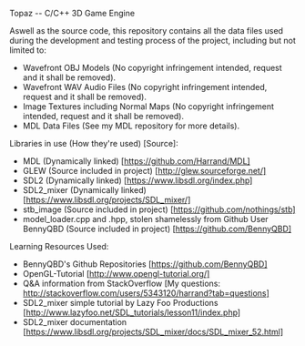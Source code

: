 Topaz -- C/C++ 3D Game Engine

Aswell as the source code, this repository contains all the data files used during the development and testing process of the project, including but not limited to:
- Wavefront OBJ Models (No copyright infringement intended, request and it shall be removed).
- Wavefront WAV Audio Files (No copyright infringement intended, request and it shall be removed).
- Image Textures including Normal Maps (No copyright infringement intended, request and it shall be removed).
- MDL Data Files (See my MDL repository for more details).

Libraries in use (How they're used) [Source]:
- MDL (Dynamically linked) [https://github.com/Harrand/MDL]
- GLEW (Source included in project) [http://glew.sourceforge.net/]
- SDL2 (Dynamically linked) [https://www.libsdl.org/index.php]
- SDL2_mixer (Dynamically linked) [https://www.libsdl.org/projects/SDL_mixer/]
- stb_image (Source included in project) [https://github.com/nothings/stb]
- model_loader.cpp and .hpp, stolen shamelessly from Github User BennyQBD (Source included in project) [https://github.com/BennyQBD]

Learning Resources Used:
- BennyQBD's Github Repositories [https://github.com/BennyQBD]
- OpenGL-Tutorial [http://www.opengl-tutorial.org/]
- Q&A information from StackOverflow [My questions: http://stackoverflow.com/users/5343120/harrand?tab=questions]
- SDL2_mixer simple tutorial by Lazy Foo Productions [http://www.lazyfoo.net/SDL_tutorials/lesson11/index.php]
- SDL2_mixer documentation [https://www.libsdl.org/projects/SDL_mixer/docs/SDL_mixer_52.html]